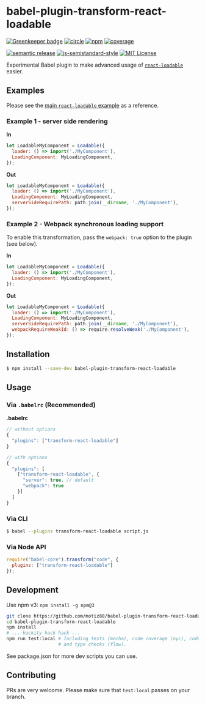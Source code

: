 # babel-plugin-transform-react-loadable

[![Greenkeeper badge](https://badges.greenkeeper.io/motiz88/babel-plugin-transform-react-loadable.svg)](https://greenkeeper.io/)
[![circle][circle-image]][circle-url]
[![npm][npm-image]][npm-url]
[![coverage][coverage-image]][coverage-url]

[![semantic release][semantic-release-image]][semantic-release-url]
[![js-semistandard-style][semistandard-image]][semistandard-url]
[![MIT License][license-image]][license-url]

Experimental Babel plugin to make advanced usage of [`react-loadable`](https://github.com/thejameskyle/react-loadable) easier.

## Examples

Please see the [main `react-loadable` example](https://github.com/thejameskyle/react-loadable#example) as a reference.

### Example 1 - server side rendering

**In**

```js
let LoadableMyComponent = Loadable({
  loader: () => import('./MyComponent'),
  LoadingComponent: MyLoadingComponent,
});
```

**Out**

```js
let LoadableMyComponent = Loadable({
  loader: () => import('./MyComponent'),
  LoadingComponent: MyLoadingComponent,
  serverSideRequirePath: path.join(__dirname, './MyComponent'),
});
```

### Example 2 - Webpack synchronous loading support

To enable this transformation, pass the `webpack: true` option to the plugin (see below).

**In**

```js
let LoadableMyComponent = Loadable({
  loader: () => import('./MyComponent'),
  LoadingComponent: MyLoadingComponent,
});
```

**Out**

```js
let LoadableMyComponent = Loadable({
  loader: () => import('./MyComponent'),
  LoadingComponent: MyLoadingComponent,
  serverSideRequirePath: path.join(__dirname, './MyComponent'),
  webpackRequireWeakId: () => require.resolveWeak('./MyComponent'),
});
```

## Installation

```sh
$ npm install --save-dev babel-plugin-transform-react-loadable
```

## Usage

### Via `.babelrc` (Recommended)

**.babelrc**

```js
// without options
{
  "plugins": ["transform-react-loadable"]
}

// with options
{
  "plugins": [
    ["transform-react-loadable", {
      "server": true, // default
      "webpack": true
    }]
  ]
}
```

### Via CLI

```sh
$ babel --plugins transform-react-loadable script.js
```

### Via Node API

```javascript
require("babel-core").transform("code", {
  plugins: ["transform-react-loadable"]
});
```

## Development

Use npm v3: `npm install -g npm@3`

```sh
git clone https://github.com/motiz88/babel-plugin-transform-react-loadable
cd babel-plugin-transform-react-loadable
npm install
# ... hackity hack hack ...
npm run test:local # Including tests (mocha), code coverage (nyc), code style (eslint),
                   # and type checks (flow).
```

See package.json for more dev scripts you can use.

## Contributing

PRs are very welcome. Please make sure that `test:local` passes on your branch.

[circle-image]: https://img.shields.io/circleci/project/motiz88/babel-plugin-transform-react-loadable/master.svg?style=flat-square
[circle-url]: https://circleci.com/gh/motiz88/babel-plugin-transform-react-loadable
[npm-image]: https://img.shields.io/npm/v/babel-plugin-transform-react-loadable.svg?style=flat-square
[npm-url]: https://npmjs.org/package/babel-plugin-transform-react-loadable
[semantic-release-image]: https://img.shields.io/badge/%20%20%F0%9F%93%A6%F0%9F%9A%80-semantic--release-e10079.svg?style=flat-square
[semantic-release-url]: https://github.com/semantic-release/semantic-release
[license-image]: http://img.shields.io/badge/license-MIT-brightgreen.svg?style=flat-square
[license-url]: http://motiz88.mit-license.org/
[semistandard-image]: https://img.shields.io/badge/code%20style-semistandard-brightgreen.svg?style=flat-square
[semistandard-url]: https://github.com/Flet/semistandard
[coverage-image]: https://img.shields.io/codecov/c/github/motiz88/babel-plugin-transform-react-loadable.svg
[coverage-url]: https://codecov.io/gh/motiz88/babel-plugin-transform-react-loadable
